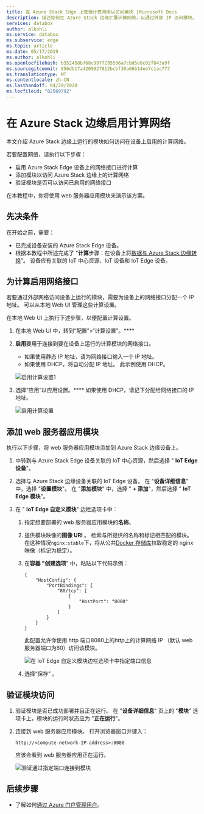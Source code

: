 ```yaml
---
title: 在 Azure Stack Edge 上管理计算网络以访问模块 |Microsoft Docs
description: 描述如何在 Azure Stack 边缘扩展计算网络，以通过外部 IP 访问模块。
services: databox
author: alkohli
ms.service: databox
ms.subservice: edge
ms.topic: article
ms.date: 05/17/2019
ms.author: alkohli
ms.openlocfilehash: b352458b768c997f295596a7cbd5e8c02f843a9f
ms.sourcegitcommit: 856db17a4209927812bcbf30a66b14ee7c1ac777
ms.translationtype: MT
ms.contentlocale: zh-CN
ms.lasthandoff: 04/29/2020
ms.locfileid: "82569792"
---
```

# <a name="enable-compute-network-on-your-azure-stack-edge"></a>在 Azure Stack 边缘启用计算网络

本文介绍 Azure Stack 边缘上运行的模块如何访问在设备上启用的计算网络。

若要配置网络，请执行以下步骤：

- 启用 Azure Stack Edge 设备上的网络接口进行计算
- 添加模块以访问 Azure Stack 边缘上的计算网络
- 验证模块是否可以访问已启用的网络接口

在本教程中，你将使用 web 服务器应用模块来演示该方案。

## <a name="prerequisites"></a>先决条件

在开始之前，需要：

- 已完成设备安装的 Azure Stack Edge 设备。
- 根据本教程中所述完成了 "**计算**步骤：在设备上将[数据与 Azure Stack 边缘转换](azure-stack-edge-deploy-configure-compute-advanced.md#configure-compute)"。 设备应有关联的 IoT 中心资源、IoT 设备和 IoT Edge 设备。

## <a name="enable-network-interface-for-compute"></a>为计算启用网络接口

若要通过外部网络访问设备上运行的模块，需要为设备上的网络接口分配一个 IP 地址。 可以从本地 Web UI 管理这些计算设置。

在本地 Web UI 上执行下述步骤，以便配置计算设置。

1. 在本地 Web UI 中，转到“配置”>“计算设置”。****  

2. **启用**要用于连接到要在设备上运行的计算模块的网络接口。

    - 如果使用静态 IP 地址，请为网络接口输入一个 IP 地址。
    - 如果使用 DHCP，将自动分配 IP 地址。 此示例使用 DHCP。

    ![启用计算设置1](media/azure-stack-edge-extend-compute-access-modules/enable-compute-setting-1.png)

3. 选择“应用”以应用设置。**** 如果使用 DHCP，请记下分配给网络接口的 IP 地址。

    ![启用计算设置](media/azure-stack-edge-extend-compute-access-modules/enable-compute-setting-2.png)

## <a name="add-webserver-app-module"></a>添加 web 服务器应用模块

执行以下步骤，将 web 服务器应用模块添加到 Azure Stack 边缘设备上。

1. 中转到与 Azure Stack Edge 设备关联的 IoT 中心资源，然后选择 " **IoT Edge 设备**"。
2. 选择与 Azure Stack 边缘设备关联的 IoT Edge 设备。 在 "**设备详细信息**" 中，选择 "**设置模块**"。 在 "**添加模块**" 中，选择 " **+ 添加**"，然后选择 " **IoT Edge 模块**"。
3. 在 " **IoT Edge 自定义模块**" 边栏选项卡中：

    1. 指定想要部署的 web 服务器应用模块的**名称**。
    2. 提供模块映像的**图像 URI** 。 检索与所提供的名称和标记相匹配的模块。 在这种情况`nginx:stable`下，将从公共[Docker 存储库](https://hub.docker.com/_/nginx/)拉取稳定的 nginx 映像（标记为稳定）。
    3. 在**容器 "创建选项**" 中，粘贴以下代码示例：  

        ```
        {
            "HostConfig": {
                "PortBindings": {
                    "80/tcp": [
                        {
                            "HostPort": "8080"
                        }
                    ]
                }
            }
        }
        ```

        此配置允许你使用 http 端口8080上的*http*上的计算网络 IP （默认 web 服务器端口为80）访问该模块。

        ![在 IoT Edge 自定义模块边栏选项卡中指定端口信息](media/azure-stack-edge-extend-compute-access-modules/module-information.png)

    4. 选择“保存”  。

## <a name="verify-module-access"></a>验证模块访问

1. 验证模块是否已成功部署并且正在运行。 在 "**设备详细信息**" 页上的 "**模块**" 选项卡上，模块的运行时状态应为 "**正在运行**"。  
2. 连接到 web 服务器应用模块。 打开浏览器窗口并键入：

    `http://<compute-network-IP-address>:8080`

    应该会看到 web 服务器应用正在运行。

    ![验证通过指定端口连接到模块](media/azure-stack-edge-extend-compute-access-modules/verify-connect-module-1.png)

## <a name="next-steps"></a>后续步骤

- 了解如何[通过 Azure 门户管理用户](azure-stack-edge-manage-users.md)。
